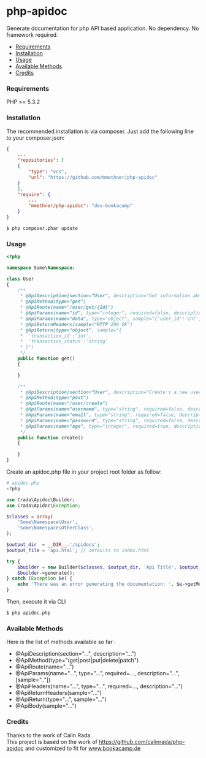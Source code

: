 php-apidoc
==========

Generate documentation for php API based application. No dependency. No framework required.

* [Requirements](#requirements)
* [Installation](#installation)
* [Usage](#usage)
* [Available Methods](#methods)
* [Credits](#credits)

### <a id="requirements"></a>Requirements

PHP >= 5.3.2

### <a id="installation"></a>Installation

The recommended installation is via composer. Just add the following line to your composer.json:

```json
{
    ...
    "repositories": [
    {
        "type": "vcs",
        "url": "https://github.com/mmethner/php-apidoc"
    }
    ],
    "require": {
        ...
        "mmethner/php-apidoc": "dev-bookacamp"
    }
}
```

```bash
$ php composer.phar update
```
### <a id="usage"></a>Usage

```php
<?php

namespace Some\Namespace;

class User
{
    /**
     * @ApiDescription(section="User", description="Get information about user")
     * @ApiMethod(type="get")
     * @ApiRoute(name="/user/get/{id}")
     * @ApiParams(name="id", type="integer", required=false, description="User id")
     * @ApiParams(name="data", type="object", sample="{'user_id':'int','user_name':'string','profile':{'email':'string','age':'integer'}}")
     * @ApiReturnHeaders(sample="HTTP 200 OK")
     * @ApiReturn(type="object", sample="{
     *  'transaction_id':'int',
     *  'transaction_status':'string'
     * }")
     */
    public function get()
    {

    }

    /**
     * @ApiDescription(section="User", description="Create's a new user")
     * @ApiMethod(type="post")
     * @ApiRoute(name="/user/create")
     * @ApiParams(name="username", type="string", required=false, description="Username")
     * @ApiParams(name="email", type="string", required=false, description="Email")
     * @ApiParams(name="password", type="string", required=false, description="Password")
     * @ApiParams(name="age", type="integer", required=true, description="Age")
     */
    public function create()
    {

    }
}
```

Create an apidoc.php file in your project root folder as follow:


```php
# apidoc.php
<?php

use Crada\Apidoc\Builder;
use Crada\Apidoc\Exception;

$classes = array(
    'Some\Namespace\User',
    'Some\Namespace\OtherClass',
);

$output_dir  = __DIR__.'/apidocs';
$output_file = 'api.html'; // defaults to index.html

try {
    $builder = new Builder($classes, $output_dir, 'Api Title', $output_file);
    $builder->generate();
} catch (Exception $e) {
    echo 'There was an error generating the documentation: ', $e->getMessage();
}

```

Then, execute it via CLI

```php
$ php apidoc.php
```

### <a id="methods"></a>Available Methods

Here is the list of methods available so far :

* @ApiDescription(section="...", description="...")
* @ApiMethod(type="(get|post|put|delete|patch")
* @ApiRoute(name="...")
* @ApiParams(name="...", type="...", required=..., description="...", [sample=".."])
* @ApiHeaders(name="...", type="...", required=..., description="...")
* @ApiReturnHeaders(sample="...")
* @ApiReturn(type="...", sample="...")
* @ApiBody(sample="...")

### <a id="credits"></a>Credits

Thanks to the work of Calin Rada.    
This project is based on the work of https://github.com/calinrada/php-apidoc
and customized to fit for www.bookacamp.de

